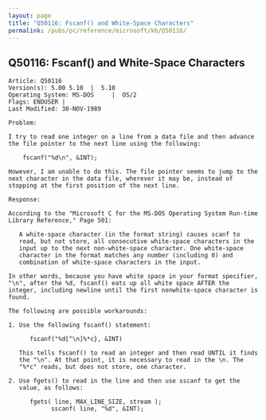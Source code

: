 ```yaml
---
layout: page
title: "Q50116: Fscanf() and White-Space Characters"
permalink: /pubs/pc/reference/microsoft/kb/Q50116/
---
```


## Q50116: Fscanf() and White-Space Characters

	Article: Q50116
	Version(s): 5.00 5.10  |  5.10
	Operating System: MS-DOS     |  OS/2
	Flags: ENDUSER |
	Last Modified: 30-NOV-1989
	
	Problem:
	
	I try to read one integer on a line from a data file and then advance
	the file pointer to the next line using the following:
	
	    fscanf("%d\n", &INT);
	
	However, I am unable to do this. The file pointer seems to jump to the
	next character in the data file, wherever it may be, instead of
	stopping at the first position of the next line.
	
	Response:
	
	According to the "Microsoft C for the MS-DOS Operating System Run-time
	Library Reference," Page 501:
	
	   A white-space character (in the format string) causes scanf to
	   read, but not store, all consecutive white-space characters in the
	   input up to the next non-white-space character. One white-space
	   character in the format matches any number (including 0) and
	   combination of white-space characters in the input.
	
	In other words, because you have white space in your format specifier,
	"\n", after the %d, fscanf() eats up all white space AFTER the
	integer, including newline until the first nonwhite-space character is
	found.
	
	The following are possible workarounds:
	
	1. Use the following fscanf() statement:
	
	      fscanf("%d[^\n]%*c}, &INT)
	
	   This tells fscanf() to read an integer and then read UNTIL it finds
	   the "\n". At that point, it is necessary to read in the \n. The
	   "%*c" reads, but does not store, one character.
	
	2. Use fgets() to read in the line and then use sscanf to get the
	   value, as follows:
	
	      fgets( line, MAX_LINE_SIZE, stream );
	            sscanf( line, "%d", &INT);
